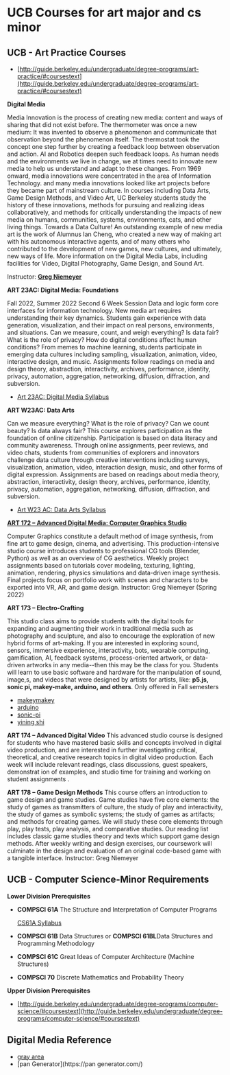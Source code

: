 # UCB Courses for art major and cs minor

##   UCB - Art Practice Courses

-   [http://guide.berkeley.edu/undergraduate/degree-programs/art-practice/#coursestext](http://guide.berkeley.edu/undergraduate/degree-programs/art-practice/#coursestext)

**Digital Media**

Media Innovation is the process of creating new media: content and ways of sharing that did not exist before. The thermometer was once a new medium: It was invented to observe a phenomenon and communicate that observation beyond the phenomenon itself. The thermostat took the concept one step further by creating a feedback loop between observation and action. AI and Robotics deepen such feedback loops. As human needs and the environments we live in change, we at times need to innovate new media to help us understand and adapt to these changes. 
From 1969 onward, media innovations were concentrated in the area of Information Technology. and many media innovations looked like art projects before they became part of mainstream culture. In courses including Data Arts, Game Design Methods, and Video Art, UC Berkeley students study the history of these innovations, methods for pursuing and realizing ideas collaboratively, and methods for critically understanding the impacts of new media on humans, communities, systems, environments, cats, and other living things. Towards a Data Culture!
An outstanding example of new media art is the work of Alumnus Ian Cheng, who created a new way of making art with his autonomous interactive agents, and of many others who contributed to the development of new games, new cultures, and ultimately, new ways of life.
More information on the Digital Media Labs, including facilities for Video, Digital Photography, Game Design, and Sound Art.

Instructor: **[Greg Niemeyer](https://www.gregniemeyer.com/)**

**ART 23AC: Digital Media: Foundations**

Fall 2022, Summer 2022 Second 6 Week Session
Data and logic form core interfaces for information technology. New media art requires understanding their key dynamics. Students gain experience with data generation, visualization, and their impact on real persons, environments, and situations. Can we measure, count, and weigh everything? Is data fair? What is the role of privacy? How do digital conditions affect human conditions? 
From memes to machine learning, students participate in emerging data cultures including sampling, visualization, animation, video, interactive design, and music. Assignments follow readings on media and design theory, abstraction, interactivity, archives, performance, identity, privacy, automation, aggregation, networking, diffusion, diffraction, and subversion. 

- [Art 23AC: Digital Media Syllabus](https://drive.google.com/file/d/1U8a8jRweBREe5s9FWUVBAISoC5USxiD0/view?usp=sharing)

**ART W23AC: Data Arts**

Can we measure everything? What is the role of privacy? Can we count beauty? Is data always fair? 
This course explores participation as the foundation of online citizenship. Participation is based on data literacy and community awareness. Through online assignments, peer reviews, and video chats, students from communities of explorers and innovators challenge data culture through creative interventions including surveys, visualization, animation, video, interaction design, music, and other forms of digital expression. Assignments are based on readings about media theory, abstraction, interactivity, design theory, archives, performance, identity, privacy, automation, aggregation, networking, diffusion, diffraction, and subversion.

- [Art W23 AC: Data Arts Syllabus](https://drive.google.com/file/d/1EDM2qcKSRqI9LFPtFbeSrmBrBaRGODjM/view?usp=sharing)

**[ART 172 – Advanced Digital Media: Computer Graphics Studio](https://art.berkeley.edu/upper-div-courses)**

Computer Graphics constitute a default method of image synthesis, from fine art to game design, cinema, and advertising. This production-intensive studio course introduces students to professional CG tools (Blender, Python) as well as an overview of CG aesthetics. Weekly project assignments based on tutorials cover modeling, texturing, lighting, animation, rendering, physics simulations and data-driven image synthesis. Final projects focus on portfolio work with scenes and characters to be exported into VR, AR, and game design. Instructor: Greg Niemeyer (Spring 2022)

**ART 173 – Electro-Crafting**

This studio class aims to provide students with the digital tools for expanding and augmenting their work in traditional media such as photography and sculpture, and also to encourage the exploration of new hybrid forms of art-making. If you are interested in exploring sound, sensors, immersive experience, interactivity, bots, wearable computing, gamification, AI, feedback systems, process-oriented artwork, or data-driven artworks in any media--then this may be the class for you. Students will learn to use basic software and hardware for the manipulation of sound, image,s, and videos that were designed by artists for artists, like: **p5.js, sonic pi, makey-make, arduino, and others**.
Only offered in Fall semesters

- [makeymakey](https://makeymakey.com/)
- [arduino](https://www.arduino.cc/)
- [sonic-pi](https://sonic-pi.net/)
- [yining shi](http://1023.io/resume)

**ART 174 – Advanced Digital Video**
This advanced studio course is designed for students who have mastered basic skills and concepts involved in digital video production, and are interested in further investigating critical, theoretical, and creative research topics in digital video production. Each week will include relevant readings, class discussions, guest speakers, demonstrat ion of examples, and studio time for training and working on student assignments .

**ART 178 – Game Design Methods**
This course offers an introduction to game design and game studies. Game studies have five core elements: the study of games as transmitters of culture, the study of play and interactivity, the study of games as symbolic systems; the study of games as artifacts; and methods for creating games. We will study these core elements through play, play tests, play analysis, and comparative studies. Our reading list includes classic game studies theory and texts which support game design methods. After weekly writing and design exercises, our coursework will culminate in the design and evaluation of an original code-based game with a tangible interface. Instructor: Greg Niemeyer

##   UCB - Computer Science-Minor Requirements

**Lower Division Prerequisites**

-   **COMPSCI 61A** The Structure and Interpretation of Computer Programs

    [CS61A Syllabus](https://cs61a.org)

-   **COMPSCI 61B** Data Structures
    or **COMPSCI 61BL**Data Structures and Programming Methodology

-   **COMPSCI 61C** Great Ideas of Computer Architecture (Machine Structures)

-   **COMPSCI 70** Discrete Mathematics and Probability Theory

**Upper Division Prerequisites**

-   [http://guide.berkeley.edu/undergraduate/degree-programs/computer-science/#coursestext](http://guide.berkeley.edu/undergraduate/degree-programs/computer-science/#coursestext)

##   Digital Media Reference

- [gray area](https://grayarea.org/)
- [pan Generator](https://pan generator.com/)
